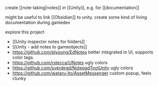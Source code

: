 create [[note taking|notes]] in [[Unity]], e.g. for [[documentation]]

might be useful to link [[Obsidian]] to unity.
create some kind of living documentation during gamedev

explore this project 
- [[Unity inspector notes for folders]]
- [[Unity - add notes to gameobjects]]
- https://github.com/plyoung/EdNotes better integrated in UI, supports color tags.
- https://github.com/rstecca/UNotes ugly colors
- https://github.com/sverdegd/NotepadToolUnity ugly colors
- https://github.com/wataru-ito/AssetMessenger custom popup, feels clunky

